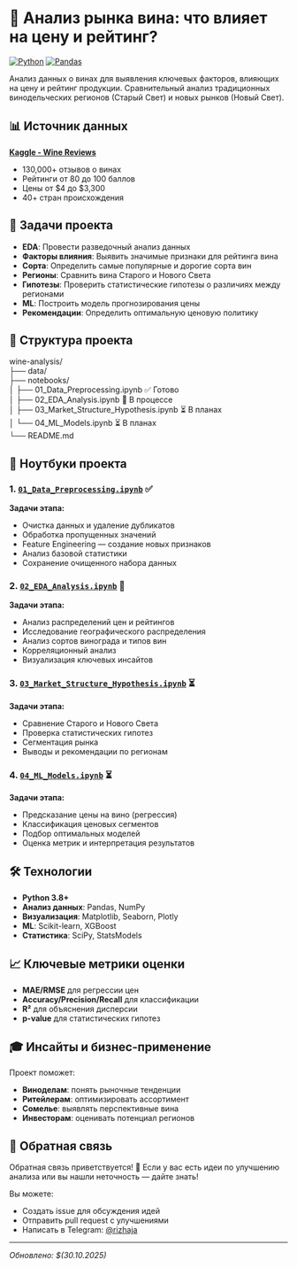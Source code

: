 # 🍷 Анализ рынка вина: что влияет на цену и рейтинг?

[![Python](https://img.shields.io/badge/Python-3.8%2B-blue)](https://python.org)
[![Pandas](https://img.shields.io/badge/Pandas-1.5%2B-orange)](https://pandas.pydata.org)

Анализ данных о винах для выявления ключевых факторов, влияющих на цену и рейтинг продукции. Сравнительный анализ традиционных винодельческих регионов (Старый Свет) и новых рынков (Новый Свет).

## 📊 Источник данных

[**Kaggle - Wine Reviews**](https://www.kaggle.com/datasets/zynicide/wine-reviews)
- 130,000+ отзывов о винах
- Рейтинги от 80 до 100 баллов
- Цены от $4 до $3,300
- 40+ стран происхождения

## 🎯 Задачи проекта

- **EDA**: Провести разведочный анализ данных
- **Факторы влияния**: Выявить значимые признаки для рейтинга вина
- **Сорта**: Определить самые популярные и дорогие сорта вин
- **Регионы**: Сравнить вина Старого и Нового Света
- **Гипотезы**: Проверить статистические гипотезы о различиях между регионами
- **ML**: Построить модель прогнозирования цены
- **Рекомендации**: Определить оптимальную ценовую политику

## 📁 Структура проекта

wine-analysis/  
├── data/  
├── notebooks/  
│ ├── 01_Data_Preprocessing.ipynb ✅ Готово  
│ ├── 02_EDA_Analysis.ipynb 🔄 В процессе  
│ ├── 03_Market_Structure_Hypothesis.ipynb ⏳ В планах  
│ └── 04_ML_Models.ipynb ⏳ В планах  
└── README.md  



## 🚀 Ноутбуки проекта

### 1. [`01_Data_Preprocessing.ipynb`](notebooks/01_Data_Preprocessing.ipynb) ✅
**Задачи этапа:**
- Очистка данных и удаление дубликатов
- Обработка пропущенных значений
- Feature Engineering — создание новых признаков
- Анализ базовой статистики
- Сохранение очищенного набора данных

### 2. [`02_EDA_Analysis.ipynb`](notebooks/02_EDA_Analysis.ipynb) 🔄
**Задачи этапа:**
- Анализ распределений цен и рейтингов
- Исследование географического распределения
- Анализ сортов винограда и типов вин
- Корреляционный анализ
- Визуализация ключевых инсайтов

### 3. [`03_Market_Structure_Hypothesis.ipynb`](notebooks/03_Market_Structure_Hypothesis.ipynb) ⏳
**Задачи этапа:**
- Сравнение Старого и Нового Света
- Проверка статистических гипотез
- Сегментация рынка
- Выводы и рекомендации по регионам

### 4. [`04_ML_Models.ipynb`](notebooks/04_ML_Models.ipynb) ⏳
**Задачи этапа:**
- Предсказание цены на вино (регрессия)
- Классификация ценовых сегментов
- Подбор оптимальных моделей
- Оценка метрик и интерпретация результатов

## 🛠️ Технологии

- **Python 3.8+**
- **Анализ данных**: Pandas, NumPy
- **Визуализация**: Matplotlib, Seaborn, Plotly
- **ML**: Scikit-learn, XGBoost
- **Статистика**: SciPy, StatsModels

## 📈 Ключевые метрики оценки

- **MAE/RMSE** для регрессии цен
- **Accuracy/Precision/Recall** для классификации
- **R²** для объяснения дисперсии
- **p-value** для статистических гипотез

## 🎓 Инсайты и бизнес-применение

Проект поможет:
- **Виноделам**: понять рыночные тенденции
- **Ритейлерам**: оптимизировать ассортимент
- **Сомелье**: выявлять перспективные вина
- **Инвесторам**: оценивать потенциал регионов

## 🤝 Обратная связь

Обратная связь приветствуется! 🎉 
Если у вас есть идеи по улучшению анализа или вы нашли неточность — дайте знать!

Вы можете:
- Создать issue для обсуждения идей
- Отправить pull request с улучшениями
- Написать в Telegram: [@rizhaja](https://t.me/rizhaja)

---

*Обновлено: $(30.10.2025)*

